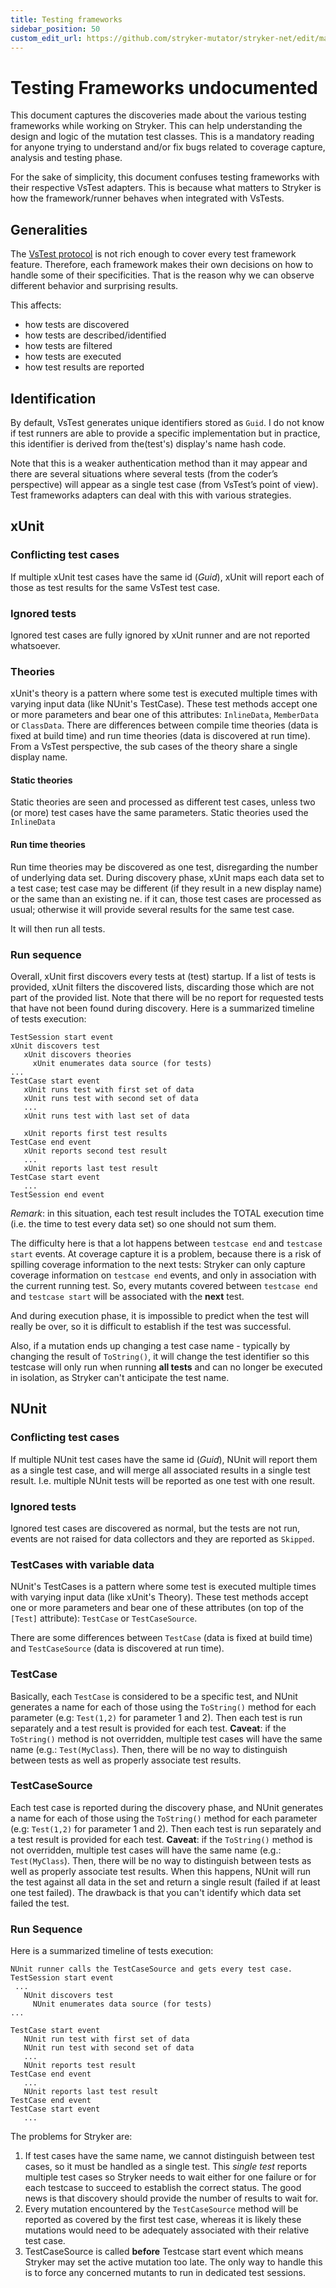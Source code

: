 ```yaml
---
title: Testing frameworks
sidebar_position: 50
custom_edit_url: https://github.com/stryker-mutator/stryker-net/edit/master/docs/technical-reference/testing-frameworks.md
---
```


# Testing Frameworks undocumented
This document captures the discoveries made about the various testing frameworks while working on Stryker. 
This can help understanding the design and logic of the mutation test classes.
This is a mandatory reading for anyone trying to understand and/or fix bugs related to coverage capture, analysis and testing phase.

For the sake of simplicity, this document confuses testing frameworks with their respective VsTest adapters.
This is because what matters to Stryker is how the framework/runner behaves when integrated with VsTests.

## Generalities
The [VsTest protocol](https://github.com/Microsoft/vstest-docs/blob/master/RFCs/0006-DataCollection-Protocol.md) is not
rich enough to cover every test framework feature. Therefore, each framework makes their own decisions on how to handle
some of their specificities. That is the reason why we can observe different behavior and surprising results.

This affects:
- how tests are discovered
- how tests are described/identified
- how tests are filtered
- how tests are executed
- how test results are reported

## Identification
By default, VsTest generates unique identifiers stored as `Guid`. I do not know if test runners are able to provide
a specific implementation but in practice, this identifier is derived from the(test's) display's name hash code.

Note that this is a weaker authentication method than it may appear and there are several situations where several tests (from the coder’s perspective) will appear as a single test case (from VsTest’s point of view).
Test frameworks adapters can deal with this with various strategies.

## xUnit

### Conflicting test cases
If multiple xUnit test cases have the same id (_Guid_), xUnit will report each of those as test results for the same VsTest test case.

### Ignored tests
Ignored test cases are fully ignored by xUnit runner and are not reported whatsoever.

### Theories
xUnit's theory is a pattern where some test is executed multiple times with varying input data (like NUnit's TestCase). 
These test methods accept one or more parameters and bear one of this attributes: `InlineData`, `MemberData` or `ClassData`.
There are differences
between compile time theories (data is fixed at build time) and run time theories (data is discovered at run time).
From a VsTest perspective, the sub cases of the theory share a single display name.

#### Static theories
Static theories are seen and processed as different test cases, unless two (or more) test cases have the same parameters. Static theories used the `InlineData`

#### Run time theories
Run time theories may be discovered as one test, disregarding the number of underlying data set.
During discovery phase, xUnit maps each data set to a test case; test case may be different (if they result in a new display name) or the same than an existing ne.
if it can, those test cases are processed as usual; otherwise it will provide several results for the same test case.

It will then run all tests.
### Run sequence
Overall, xUnit first discovers every tests at (test) startup. If a list of tests is provided, xUnit filters the discovered lists,
discarding those which are not part of the provided list. Note that there will be no report for requested tests that have not been
found during discovery.
Here is a summarized timeline of tests execution:
```
TestSession start event
xUnit discovers test
   xUnit discovers theories
     xUnit enumerates data source (for tests)
...
TestCase start event
   xUnit runs test with first set of data
   xUnit runs test with second set of data
   ...
   xUnit runs test with last set of data

   xUnit reports first test results
TestCase end event
   xUnit reports second test result
   ...
   xUnit reports last test result
TestCase start event
   ...
TestSession end event
```
_Remark_: in this situation, each test result includes the TOTAL execution time (i.e. the time to test every data set) so one should not sum them.

The difficulty here is that a lot happens between `testcase end` and `testcase start` events. 
At coverage capture it is a problem, because there is a risk of spilling coverage information to the next tests: Stryker
can only capture coverage information on `testcase end` events, and only in association with the current running test.
So, every mutants covered between `testcase end` and `testcase start` will be associated with the **next** test.

And during execution phase, it is impossible to predict when the test will really be over, so it is difficult to
establish if the test was successful.  

Also, if a mutation ends up changing a test case name - typically by changing the result of `ToString()`, it will change the
test identifier so this testcase will only run when running **all tests** and can no longer be executed in isolation, as
Stryker can't anticipate the test name.

## NUnit

### Conflicting test cases
If multiple NUnit test cases have the same id (_Guid_), NUnit will report them as a single test case, and will merge all associated results in a single test result.
I.e. multiple NUnit tests will be reported as one test with one result. 

### Ignored tests
Ignored test cases are discovered as normal, but the tests are not run, events are not raised for data collectors and they are reported as `Skipped`.

### TestCases with variable data
NUnit's TestCases is a pattern where some test is executed multiple times with varying input data (like xUnit's Theory).
These test methods accept one or more parameters and bear one of these attributes (on top of the `[Test]` attribute):
 `TestCase` or `TestCaseSource`.

There are some differences
between `TestCase` (data is fixed at build time) and `TestCaseSource` (data is discovered at run time).

### TestCase
Basically, each `TestCase` is considered to be a specific test, and NUnit generates a name for each of those using the
`ToString()` method for each parameter (e.g: `Test(1,2)` for parameter 1 and 2).
Then each test is run separately and a test result is provided for each test.
**Caveat**: if the `ToString()` method is not overridden, multiple test cases will have the same name 
(e.g.: `Test(MyClass`). Then, there will be no way to distinguish between tests as well as properly associate test
results.

### TestCaseSource
Each test case is reported during the discovery phase, and NUnit generates a name for each of those using the
`ToString()` method for each parameter (e.g: `Test(1,2)` for parameter 1 and 2).
Then each test is run separately and a test result is provided for each test.
**Caveat**: if the `ToString()` method is not overridden, multiple test cases will have the same name 
(e.g.: `Test(MyClass`). Then, there will be no way to distinguish between tests as well as properly associate test
results.
When this happens, NUnit will run the test against all data in the set and return a single result (failed if at least one test failed).
The drawback is that you can't identify which data set failed the test.
### Run Sequence
Here is a summarized timeline of tests execution:


```
NUnit runner calls the TestCaseSource and gets every test case.
TestSession start event
 ...
   NUnit discovers test
     NUnit enumerates data source (for tests)
...
  
TestCase start event
   NUnit run test with first set of data
   NUnit run test with second set of data
   ...
   NUnit reports test result
TestCase end event
   ...
   NUnit reports last test result
TestCase end event
TestCase start event
   ...
```

The problems for Stryker are:
1. If test cases have the same name, we cannot distinguish between test cases, so it must be handled as a single test. This *single test* reports multiple test cases so Stryker needs to wait either for one failure or for each testcase
to succeed to establish the correct status. The good news is that discovery should provide the number of results to wait for.
2. Every mutation encountered by the `TestCaseSource` method will be reported as covered by the first test case,
whereas it is likely these mutations would need to be adequately associated with their relative test case.
3. TestCaseSource is called **before** Testcase start event which means Stryker may set the active mutation too late. 
The only way to handle this is to force any concerned mutants to run in dedicated test sessions.

